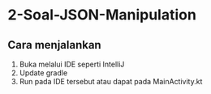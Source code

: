 # 2-Soal-JSON-Manipulation

## Cara menjalankan
1. Buka melalui IDE seperti IntelliJ
2. Update gradle
3. Run pada IDE tersebut atau dapat pada MainActivity.kt
